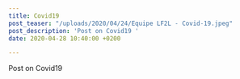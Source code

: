 ```yaml
---
title: Covid19
post_teaser: "/uploads/2020/04/24/Equipe LF2L - Covid-19.jpeg"
post_description: 'Post on Covid19 '
date: 2020-04-28 10:40:00 +0200

---
```

Post on Covid19 